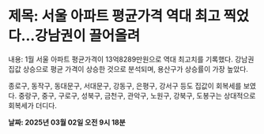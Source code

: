 # **제목: 서울 아파트 평균가격 역대 최고 찍었다…강남권이 끌어올려**

  내용: 1월 서울 아파트 평균가격이 13억8289만원으로 역대 최고치를 기록했다. 강남권 집값 상승으로 평균 가격이 상승한 것으로 분석되며, 용산구가 상승률이 가장 높았다.

종로구, 동작구, 동대문구, 서대문구, 강동구, 은평구, 강서구 등도 집값이 회복세를 보였다. 중랑구, 중구, 구로구, 성북구, 금천구, 관악구, 노원구, 강북구, 도봉구는 상대적으로 회복세가 더디다.

  **날짜: 2025년 03월 02일 오전 9시 18분**